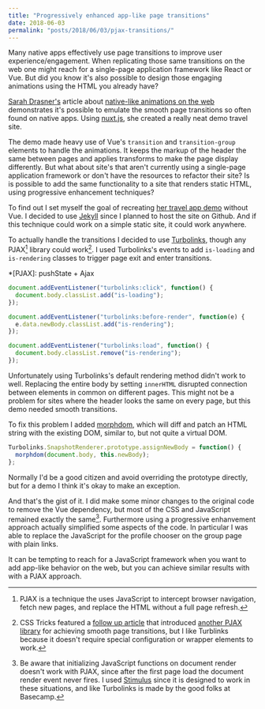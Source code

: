 ```yaml
---
title: "Progressively enhanced app-like page transitions"
date: 2018-06-03
permalink: "posts/2018/06/03/pjax-transitions/"
---
```


Many native apps effectively use page transitions to improve user experience/engagement. When replicating those same transitions on the web one might reach for a single-page application framework like React or Vue. But did you know it's also possible to design those engaging animations using the HTML you already have?

[Sarah Drasner's](https://sarahdrasnerdesign.com/) article about [native-like animations on the web](https://css-tricks.com/native-like-animations-for-page-transitions-on-the-web/) demonstrates it's possible to emulate the smooth page transitions so often found on native apps. Using [nuxt.js](https://nuxtjs.org/), she created a really neat demo travel site.

The demo made heavy use of Vue's `transition` and `transition-group` elements to handle the animations. It keeps the markup of the header the same between pages and applies transforms to make the page display differently. But what about site's that aren't currently using a single-page application framework or don't have the resources to refactor their site? Is is possible to add the same functionality to a site that renders static HTML, using progressive enhancement techniques?

To find out I set myself the goal of recreating [her travel app demo](https://page-transitions.com/) without Vue. I decided to use [Jekyll](https://jekyllrb.com/) since I planned to host the site on Github. And if this technique could work on a simple static site, it could work anywhere.

To actually handle the transitions I decided to use [Turbolinks](https://github.com/turbolinks/turbolinks/), though any PJAX[^1] library could work[^2]. I used Turbolinks's events to add `is-loading` and `is-rendering` classes to trigger page exit and enter transitions.

*[PJAX]: pushState + Ajax

[^1]: PJAX is a technique the uses JavaScript to intercept browser navigation, fetch new pages, and replace the HTML without a full page refresh.
[^2]: CSS Tricks featured a [follow up article](https://css-tricks.com/page-transitions-for-everyone/) that introduced [another PJAX library](https://gmrchk.github.io/swup/) for achieving smooth page transitions, but I like Turblinks because it doesn't require special configuration or wrapper elements to work.

```javascript
document.addEventListener("turbolinks:click", function() {
  document.body.classList.add("is-loading");
});

document.addEventListener("turbolinks:before-render", function(e) {
  e.data.newBody.classList.add("is-rendering");
});

document.addEventListener("turbolinks:load", function() {
  document.body.classList.remove("is-rendering");
});
```

Unfortunately using Turbolinks's default rendering method didn't work to well. Replacing the entire body by setting `innerHTML` disrupted connection between elements in common on different pages. This might not be a problem for sites where the header looks the same on every page, but this demo needed smooth transitions.

To fix this problem I added [morphdom](https://github.com/patrick-steele-idem/morphdom/), which will diff and patch an HTML string with the existing DOM, similar to, but not quite a virtual DOM.

```javascript
Turbolinks.SnapshotRenderer.prototype.assignNewBody = function() {
  morphdom(document.body, this.newBody);
};
```

Normally I'd be a good citizen and avoid overriding the prototype directly, but for a demo I think it's okay to make an exception.

And that's the gist of it. I did make some minor changes to the original code to remove the Vue dependency, but most of the CSS and JavaScript remained exactly the same[^3]. Furthermore using a progressive enhanvement approach actually simplified some aspects of the code. In particular I was able to replace the JavaScript for the profile chooser on the group page with plain links.

[^3]: Be aware that initializing JavaScript functions on document render doesn't work with PJAX, since after the first page load the document render event never fires. I used [Stimulus](https://stimulusjs.org/) since it is designed to work in these situations, and like Turbolinks is made by the good folks at Basecamp.

It can be tempting to reach for a JavaScript framework when you want to add app-like behavior on the web, but you can achieve similar results with with a PJAX approach.
